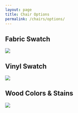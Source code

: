 ```yaml
---
layout: page
title: Chair Options
permalink: /chairs/options/
---
```

## Fabric Swatch

<img src="{{ site.baseurl }}/assets/content/colors/fabric-swatch.jpg">

## Vinyl Swatch

<img src="{{ site.baseurl }}/assets/content/colors/vinyl-swatch.jpg">

## Wood Colors & Stains

<img src="{{ site.baseurl }}/assets/content/colors/color-stains.jpg">